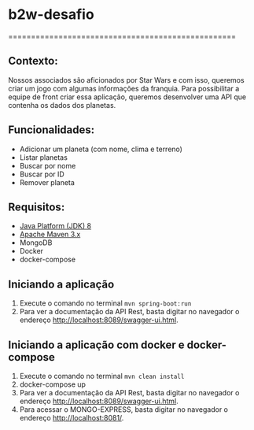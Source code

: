 # b2w-desafio
==================================================

Contexto:
--------------------------------------------------
Nossos associados são aficionados por Star Wars e com isso, queremos criar um jogo com algumas informações da franquia.
Para possibilitar a equipe de front criar essa aplicação, queremos desenvolver uma API que contenha os dados dos planetas.

Funcionalidades:
--------------------------------------------------
* Adicionar um planeta (com nome, clima e terreno)
* Listar planetas
* Buscar por nome
* Buscar por ID
* Remover planeta

Requisitos:
--------------------------------------------------
* [Java Platform (JDK) 8](http://www.oracle.com/technetwork/java/javase/downloads/index.html)
* [Apache Maven 3.x](http://maven.apache.org/)
* MongoDB
* Docker
* docker-compose

Iniciando a aplicação
--------------------------------------------------
1. Execute o comando no terminal `mvn spring-boot:run`
3. Para ver a documentação da API Rest, basta digitar no navegador o endereço [http://localhost:8089/swagger-ui.html](http://localhost:8089/swagger-ui.html).

Iniciando a aplicação com docker e docker-compose
--------------------------------------------------
1. Execute o comando no terminal `mvn clean install`
2. docker-compose up
3. Para ver a documentação da API Rest, basta digitar no navegador o endereço [http://localhost:8089/swagger-ui.html](http://localhost:8089/swagger-ui.html).
4. Para acessar o MONGO-EXPRESS, basta digitar no navegador o endereço [http://localhost:8081/](http://localhost:8081/).